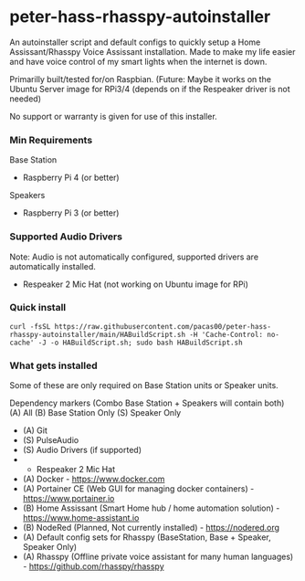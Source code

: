 # peter-hass-rhasspy-autoinstaller
An autoinstaller script and default configs to quickly setup a Home Assissant/Rhasspy Voice Assissant installation.
Made to make my life easier and have voice control of my smart lights when the internet is down.

Primarilly built/tested for/on Raspbian. (Future: Maybe it works on the Ubuntu Server image for RPi3/4 (depends on if the Respeaker driver is not needed)
 
No support or warranty is given for use of this installer.

### Min Requirements

Base Station
- Raspberry Pi 4 (or better)


Speakers
- Raspberry Pi 3 (or better)


### Supported Audio Drivers
Note: Audio is not automatically configured, supported drivers are automatically installed.

- Respeaker 2 Mic Hat (not working on Ubuntu image for RPi)



### Quick install 

`curl -fsSL https://raw.githubusercontent.com/pacas00/peter-hass-rhasspy-autoinstaller/main/HABuildScript.sh -H 'Cache-Control: no-cache' -J -o HABuildScript.sh; sudo bash HABuildScript.sh`


### What gets installed
Some of these are only required on Base Station units or Speaker units.

Dependency markers (Combo Base Station + Speakers will contain both)
(A) All
(B) Base Station Only
(S) Speaker Only

- (A) Git
- (S) PulseAudio
- (S) Audio Drivers (if supported)
- - Respeaker 2 Mic Hat
- (A) Docker - https://www.docker.com
- (A) Portainer CE (Web GUI for managing docker containers) - https://www.portainer.io
- (B) Home Assissant (Smart Home hub / home automation solution) - https://www.home-assistant.io
- (B) NodeRed (Planned, Not currently installed) - https://nodered.org
- (A) Default config sets for Rhasspy (BaseStation, Base + Speaker, Speaker Only)
- (A) Rhasspy (Offline private voice assistant for many human languages) - https://github.com/rhasspy/rhasspy




